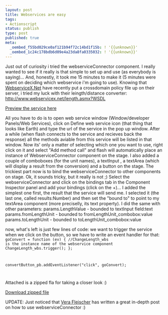 ```yaml
---
layout: post
title: Webservices are easy
tags:
- Actionscript
status: publish
type: post
published: true
meta:
  _oembed_f55bd029ce0af121b94f72c14bd1f15b: ! '{{unknown}}'
  _oembed_1c24c178bdb6d09e4a23da8fa0335032: ! '{{unknown}}'
---
```

Just out of curiosity i tried the webserviceConnector component. I really wanted to see if it really is that simple to set up and use (as everybody is saying)...
And, honestly, it took me 15 minutes to make it (5 minutes were spent on deciding which webservice i'm going to use).
Knowing that <a href="http://www.webservicex.net/ws/default.aspx">WebserviceX.Net</a> have recently put a crossdomain policy file up on their server, i tried my luck with their leingth/distance converter:
http://www.webservicex.net/length.asmx?WSDL

<a href="http://www.klaustrofobik.org/blog/stuff/webservice_LengthConverter.html">Preview the service here</a>

All you have to do is to open web service window (Window/developer Panels/Web Services), click on Define web service icon (that thing that looks like Earth) and type the url of the service in the pop up window. After a while (when flash connects to the service and recieves back the response) all the methods aviable from this service will be listed in that window. Now its' only a matter of selecting which one you want to use, right click on it and select "Add method call" and flash will automatically place an instance of WebserviceConnector component on the stage.
I also added a couple of comboboxes (for the unit names), a textInput , a textArea (which will display a result from the conversion) and a button on the stage.
The trickiest part now is to bind the webserviceConnector to other components on stage. Ok, it sounds tricky, but it really is not ;)
Select the webserviceConnector and click on the bindings tab in the Component Inspector panel and add your bindings (click on the +)... I added the simplest one first, the result that the service will send me. I selected it (the last one, called results:Number) and then set the "bound to" to point to my textArea component (more preciselly, its text property). I did the same with other parameters:
params.LengthValue - bounded to textInput field:text
params.fromLengthUnit - bounded to fromLengthUnit_combobox:value
params.toLengthUnit - bounded to toLengthUnit_combobox:value

now, what's left is just few lines of code: we want to trigger the service when we click on the button, so we have to write an event handler for that:
<code>
goConvert = function (ev)
{
//ChangeLength_wbs is the instance name of the webservice component
	ChangeLength_wbs.trigger();
};

convertButton_pb.addEventListener("click", goConvert);

</code>

Attached is a zipped fla for taking a closer look :)

<a href="http://www.klaustrofobik.org/blog/stuff/webservice_LengthConverter.zip">Download zipped file</a>


UPDATE:
Just noticed that <a href="http://www.mediasparkles.com/2003_10_05_archives.html#106537575512611530">Vera Fleischer</a> has written a great in-depth post on how to use webserviceConnector :)
